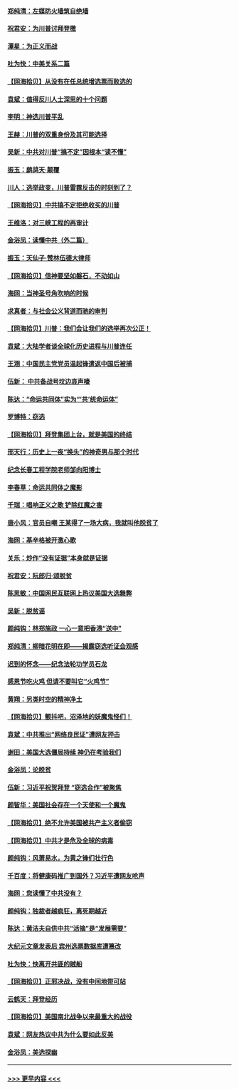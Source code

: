 #### [郑纯清：左媒防火墙筑自绝墙](../pages/nsc993/n12602226.md?t=12081151) 
#### [祝君安：为川普讨拜登檄](../pages/nsc993/n12602199.md?t=12081151) 
#### [潭星：为正义而战](../pages/nsc993/n12600926.md?t=12081151) 
#### [吐为快：中美关系二篇](../pages/nsc993/n12600908.md?t=12081151) 
#### [【网海拾贝】从没有在任总统增选票而败选的](../pages/nsc993/n12600435.md?t=12081151) 
#### [袁斌：值得反川人士深思的十个问题](../pages/nsc993/n12600332.md?t=12081151) 
#### [李明：神选川普平乱](../pages/nsc993/n12599751.md?t=12081151) 
#### [王赫：川普的双重身份及其可能选择](../pages/nsc993/n12599723.md?t=12081151) 
#### [吴新：中共对川普“搞不定”因根本“读不懂”](../pages/nsc993/n12599502.md?t=12081151) 
#### [振玉：鹧鸪天‧颠覆](../pages/nsc993/n12599494.md?t=12081151) 
#### [川人：选举政变，川普雷霆反击的时刻到了？](../pages/nsc993/n12599291.md?t=12081151) 
#### [【网海拾贝】中共搞不定拒绝收买的川普](../pages/nsc993/n12598955.md?t=12081151) 
#### [王维洛：对三峡工程的再审计](../pages/nsc993/n12598436.md?t=12081151) 
#### [金浴凤：读懂中共（外二篇）](../pages/nsc993/n12597943.md?t=12081151) 
#### [振玉：天仙子‧赞林伍德大律师](../pages/nsc993/n12597929.md?t=12081151) 
#### [【网海拾贝】信神要坚如磐石，不动如山](../pages/nsc993/n12597901.md?t=12081151) 
#### [海网：当神圣号角吹响的时候](../pages/nsc993/n12595891.md?t=12081151) 
#### [求真者：与社会公义背道而驰的审判](../pages/nsc993/n12595868.md?t=12081151) 
#### [【网海拾贝】川普：我们会让我们的选举再次公正！](../pages/nsc993/n12594930.md?t=12081151) 
#### [袁斌：大陆学者谈全球化历史进程与川普连任](../pages/nsc993/n12594690.md?t=12081151) 
#### [王涵：中国民主党党员温起锋遣返中国后被捕](../pages/nsc993/n12594540.md?t=12081151) 
#### [伍新： 中共备战号坟边哀声嚎](../pages/nsc993/n12593086.md?t=12081151) 
#### [陈达：“命运共同体”实为“‘共’统命运体”](../pages/nsc993/n12590865.md?t=12081151) 
#### [罗博特：窃选](../pages/nsc993/n12590619.md?t=12081151) 
#### [【网海拾贝】拜登集团上台，就是美国的终结](../pages/nsc993/n12589725.md?t=12081151) 
#### [邢天行：历史上一夜“换头”的神奇男与那个时代](../pages/nsc993/n12589424.md?t=12081151) 
#### [纪念长春工程学院老师邹向阳博士](../pages/nsc993/n12585390.md?t=12081151) 
#### [李春草：命运共同体之魔影](../pages/nsc993/n12585026.md?t=12081151) 
#### [千瑞：唱响正义之歌 铲除红魔之害](../pages/nsc993/n12585002.md?t=12081151) 
#### [唐小风：官员自嘲 王某得了一场大病，我就叫他脱贫了](../pages/nsc993/n12584981.md?t=12081151) 
#### [海网：基辛格被开激心歌](../pages/nsc993/n12584946.md?t=12081151) 
#### [关乐：炒作“没有证据”本身就是证据](../pages/nsc993/n12583146.md?t=12081151) 
#### [祝君安：阮郎归‧颂脱贫](../pages/nsc993/n12583119.md?t=12081151) 
#### [陈思敏：中国网民互联网上热议美国大选舞弊](../pages/nsc993/n12582845.md?t=12081151) 
#### [吴新：脱贫谣](../pages/nsc993/n12580839.md?t=12081151) 
#### [颜纯钩：林郑施政 一心一意把香港“送中”](../pages/nsc993/n12580805.md?t=12081151) 
#### [郑纯清：柳暗花明在即——揭露窃选听证会观感](../pages/nsc993/n12580795.md?t=12081151) 
#### [迟到的怀念——纪念法轮功学员石龙](../pages/nsc993/n12580245.md?t=12081151) 
#### [感恩节吃火鸡  但请不要叫它“火鸡节”](../pages/nsc993/n12580252.md?t=12081151) 
#### [黄翔：另类时空的精神净土](../pages/nsc993/n12578638.md?t=12081151) 
#### [【网海拾贝】颤抖吧，沼泽地的妖魔鬼怪们！](../pages/nsc993/n12578552.md?t=12081151) 
#### [袁斌：中共推出“网络良民证”遭网友抨击](../pages/nsc993/n12578511.md?t=12081151) 
#### [谢田：美国大选僵局持续 神仍在考验我们](../pages/nsc993/n12577432.md?t=12081151) 
#### [金浴凤：论脱贫](../pages/nsc993/n12576386.md?t=12081151) 
#### [伍新：习近平祝贺拜登 “窃选合作”被聚焦](../pages/nsc993/n12576358.md?t=12081151) 
#### [颜智华：美国社会存在一个天使和一个魔鬼](../pages/nsc993/n12574299.md?t=12081151) 
#### [【网海拾贝】绝不允许美国被共产主义者偷窃](../pages/nsc993/n12573396.md?t=12081151) 
#### [【网海拾贝】中共才是危及全球的病毒](../pages/nsc993/n12571204.md?t=12081151) 
#### [颜纯钩：风萧易水，为黄之锋们壮行色](../pages/nsc993/n12571487.md?t=12081151) 
#### [千百度：将健康码推广到国外？习近平遭网友呛声](../pages/nsc993/n12570808.md?t=12081151) 
#### [海网：您读懂了中共没有？](../pages/nsc993/n12570487.md?t=12081151) 
#### [颜纯钩：独裁者越疯狂，离死期越近](../pages/nsc993/n12569055.md?t=12081151) 
#### [陈达：黄洁夫自供中共“活摘”是“发展需要”](../pages/nsc993/n12568541.md?t=12081151) 
#### [大纪元文章发表后 宾州选票数据库遭篡改](../pages/nsc993/n12568105.md?t=12081151) 
#### [吐为快：快离开共匪的贼船](../pages/nsc993/n12568462.md?t=12081151) 
#### [【网海拾贝】正邪决战，没有中间地带可站](../pages/nsc993/n12568439.md?t=12081151) 
#### [云鹤天：拜登经历](../pages/nsc993/n12567294.md?t=12081151) 
#### [【网海拾贝】美国南北战争以来最重大的战役](../pages/nsc993/n12567247.md?t=12081151) 
#### [袁斌：网友热议中共为什么要如此反美](../pages/nsc993/n12567162.md?t=12081151) 
#### [金浴凤：美选探幽](../pages/nsc993/n12567147.md?t=12081151) 

----
#### [ >>> 更早内容 <<< ](../indexes/nsc993-earlier.md)

